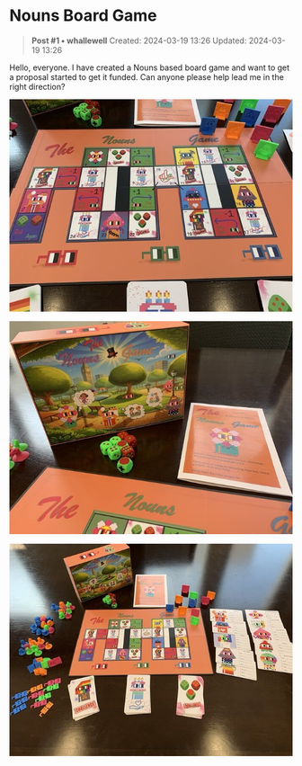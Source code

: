 # Nouns Board Game

<!-- ✦✦✦ POST START ✦✦✦ -->

> **Post #1 • whallewell**
> Created: 2024-03-19 13:26
> Updated: 2024-03-19 13:26

Hello, everyone. I have created a Nouns based board game and want to get a proposal started to get it funded. Can anyone please help lead me in the right direction?

![418594454_941919783754233_8868319948020351528_n](../../assets/images/5328/febca18c14b894ed689c66a0b64e5d1fc1e73bf6_2_666x500.jpeg)


  


![418871204_777555627233996_2043895638697607729_n](../../assets/images/5328/1524bc194730de4363df32d347d9091806de59c9_2_666x500.jpeg)


  


![419031904_739301885010582_9177702377125615906_n](../../assets/images/5328/e3006ba3394b478ab7a959eecd6c0fe76869c61c_2_666x500.jpeg)


<!-- ✦✦✦ POST END ✦✦✦ -->

